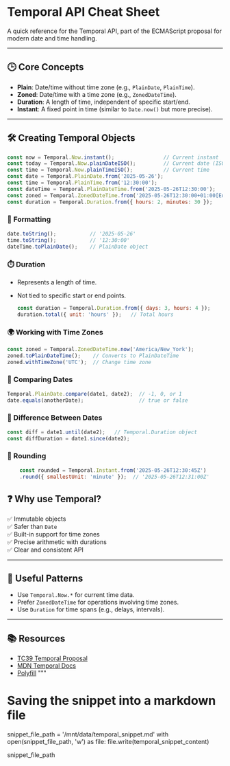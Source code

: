 # Temporal API Cheat Sheet

A quick reference for the Temporal API, part of the ECMAScript proposal for modern date and time handling.

---

## 🕒 Core Concepts

- **Plain**: Date/time without time zone (e.g., `PlainDate`, `PlainTime`).
- **Zoned**: Date/time with a time zone (e.g., `ZonedDateTime`).
- **Duration**: A length of time, independent of specific start/end.
- **Instant**: A fixed point in time (similar to `Date.now()` but more precise).

---

## 🛠️ Creating Temporal Objects

```javascript
const now = Temporal.Now.instant();                // Current instant
const today = Temporal.Now.plainDateISO();         // Current date (ISO calendar)
const time = Temporal.Now.plainTimeISO();          // Current time
const date = Temporal.PlainDate.from('2025-05-26');
const time = Temporal.PlainTime.from('12:30:00');
const dateTime = Temporal.PlainDateTime.from('2025-05-26T12:30:00');
const zoned = Temporal.ZonedDateTime.from('2025-05-26T12:30:00+01:00[Europe/London]');
const duration = Temporal.Duration.from({ hours: 2, minutes: 30 });
```

### 🔄 Formatting
```javascript
date.toString();           // '2025-05-26'
time.toString();           // '12:30:00'
dateTime.toPlainDate();    // PlainDate object
```


### ⏱️ Duration
- Represents a length of time.
- Not tied to specific start or end points.

  ```javascript
  const duration = Temporal.Duration.from({ days: 3, hours: 4 });
  duration.total({ unit: 'hours' });   // Total hours
  ```

### 🌍 Working with Time Zones
```javascript
const zoned = Temporal.ZonedDateTime.now('America/New_York');
zoned.toPlainDateTime();    // Converts to PlainDateTime
zoned.withTimeZone('UTC');  // Change time zone
```

### 📅 Comparing Dates

```javascript
Temporal.PlainDate.compare(date1, date2);  // -1, 0, or 1
date.equals(anotherDate);                  // true or false
```

### 📏 Difference Between Dates
```javascript
const diff = date1.until(date2);   // Temporal.Duration object
const diffDuration = date1.since(date2);
```

### 🧹 Rounding
```javascript
    const rounded = Temporal.Instant.from('2025-05-26T12:30:45Z')
    .round({ smallestUnit: 'minute' });  // '2025-05-26T12:31:00Z'
```

## ❓ Why use Temporal?

✅ Immutable objects  
✅ Safer than `Date`  
✅ Built-in support for time zones  
✅ Precise arithmetic with durations  
✅ Clear and consistent API  

---

## 📝 Useful Patterns

- Use `Temporal.Now.*` for current time data.
- Prefer `ZonedDateTime` for operations involving time zones.
- Use `Duration` for time spans (e.g., delays, intervals).

---

## 📚 Resources

- [TC39 Temporal Proposal](https://tc39.es/proposal-temporal/)
- [MDN Temporal Docs](https://developer.mozilla.org/en-US/docs/Web/JavaScript/Reference/Global_Objects/Temporal)
- [Polyfill](https://github.com/tc39/proposal-temporal#polyfill)
"""

# Saving the snippet into a markdown file
snippet_file_path = '/mnt/data/temporal_snippet.md'
with open(snippet_file_path, 'w') as file:
    file.write(temporal_snippet_content)

snippet_file_path

  

